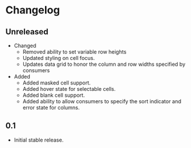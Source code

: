 # Changelog

## Unreleased
* Changed
  * Removed ability to set variable row heights
  * Updated styling on cell focus.
  * Updates data grid to honor the column and row widths specified by consumers
* Added
  * Added masked cell support.
  * Added hover state for selectable cells.
  * Added blank cell support.
  * Added ability to allow consumers to specify the sort indicator and error state for columns.

## 0.1
  * Initial stable release.
